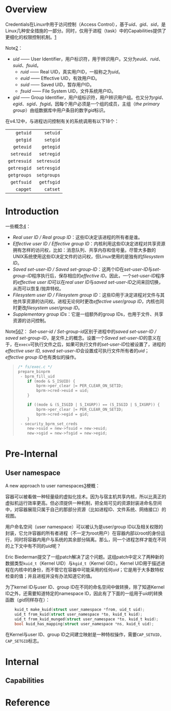 <!-- TITLE: Credentials -->
<!-- SUBTITLE: A quick summary of Credentials -->

# Overview
Credentials在Linux中用于访问控制（Access Control），基于*uid*、*gid*、*sid*，是Linux几种安全措施的一部分。同时，仅用于进程（task）中的Capabilities提供了更细化的权限控制机制。[1][1]

Note[2][2]：
* *uid* —— User Identifier，用户标识符，用于辨识用户。又分为*euid*、*ruid*、*suid*、*fsuid*。
  	- *ruid* —— Real UID，真实用户ID，一般称之为*uid*。
  	- *euid* —— Effective UID，有效用户ID。
  	-  *suid* —— Saved UID，暂存用户ID。
  	-  *fsuid* —— File System UID，文件系统用户ID。
* *gid* —— Group Identifier，用户组标识符，用户辨识用户组。也又分为*rgid*、*egid*、*sgid*、*fsgid*。因每个用户必须是一个组的成员，主组（*the primary group*）由组数据库中用户条目的数字*gid*标识。

在v4.12中，与进程访问控制有关的系统调用有以下18个：

| | |
| --: | --: |
| `getuid` | `setuid` | 
| `getgid` | `setgid` |
| `geteuid` |`getegid` |
| `setreuid` | `setregid` |
| `getresuid` | `setresuid` | 
| `getresgid` | `setresgid` |
| `getgroups` | `setgroups` |
| `getfsuid` | `getfsgid` | 
| `capget` | `catset` |
# Introduction
一些概念[4][4]：
- *Real user ID / Real group ID*：这些ID决定该进程的所有者是谁。
- *Effective user ID / Effective group ID*：内核利用这些ID决定进程对共享资源拥有怎样的访问权，比如：消息队列、共享内存和信号量。尽管大多数的UNIX系统使用这些ID决定文件的访问权，但Linux使用的是独有的*filesystem ID*。
- *Saved set-user-ID / Saved set-group-ID*：这两个ID在*set-user-ID*与*set-group-ID*程序执行后，保存相应的*effective ID*。因此，一个*set-user-ID*程序的*effective user ID*可以在*real user ID*与*saved set-user-ID*之间来回切换，从而可以恢复/抛弃特权。
- *Filesystem user ID / Filesystem group ID*：这些ID用于决定进程对文件与其他共享资源的访问权。进程无论何时更改*effective user/group ID*，内核也同时更改*filesystem user/group ID*。
-  *Supplementary group IDs*：它是一组额外的group IDs，也用于文件、共享资源的访问控制。

Note[5][5][6][6][7][7]：
*Set-user-id / Set-group-id*区别于进程中的*saved set-user-ID / saved set-group-ID*，是文件上的概念。设置一个*Saved set-user-ID*的意义在于，在`execv`可执行文件之后，如果可执行文件的*set-user-ID*位被设置了，进程的*effective user ID, saved set-user-ID*会设置成可执行文件所有者的*uid*；*effective group ID*也有类似的操作。
> ```c
> /* fs/exec.c */
> prepare_binprm
>  - bprm_fill_uid
>     if (mode & S_ISUID) {
>         bprm->per_clear |= PER_CLEAR_ON_SETID;
>         bprm->cred->euid = uid;
>     }
> 
>     if ((mode & (S_ISGID | S_IXGRP)) == (S_ISGID | S_IXGRP)) {
>         bprm->per_clear |= PER_CLEAR_ON_SETID;
>         bprm->cred->egid = gid;
>     }
>  - security_bprm_set_creds
>     new->suid = new->fsuid = new->euid;
>     new->sgid = new->fsgid = new->egid;
> ```
# Pre-Internal
## User namespace
A new approach to user namespaces[3][3]梗概：

容器可以被看做一种轻量级的虚拟化技术。因为与宿主机共享内核，所以比真正的虚拟机运行效率更高。但必须提供一种机制，把全局可见的资源封装进命名空间中，对容器展现只属于自己的那部分资源（比如进程ID、文件系统、网络接口）的视图。

用户命名空间（user namespace）可以被认为是user/group ID以及相关权限的封装，它允许容器的所有者进程（不一定为root用户）在容器内部以root的身份运行，同时将容器内用户与系统的其余部分隔离。那么，同一个进程怎样才能在不同的上下文中有不同的*uid*呢？

Eric Biederman提交了一组patch解决了这个问题。这组patch中定义了两种新的数据类型`kuid_t`（Kernel UID）与`kgid_t`（Kernel GID）。Kernel UID用于描述进程在内核中的身份，而不管它在容器中可能采用的任何*uid*；它是用于大多数特权检查的值；并且进程并没有办法知道它的值。

为了kernel ID与user ID、group ID在不同的命名空间中做转换，除了知道Kernel ID之外，还需要知道特定的namespace ID，因此有了下面的一组用于*uid*的转换函数（*gid*同样存在）：

```c
    kuid_t make_kuid(struct user_namespace *from, uid_t uid);
    uid_t from_kuid(struct user_namespace *to, kuid_t kuid);
    uid_t from_kuid_munged(struct user_namespace *to, kuid_t kuid);
    bool kuid_has_mapping(struct user_namespace *ns, kuid_t uid);
```

在Kernel与user ID、group ID之间建立映射是一种特权操作，需要`CAP_SETUID, CAP_SETGID`标志。
# Internal
## Capabilities


# Reference
[1]: https://www.kernel.org/doc/html/v4.17/security/credentials.html#task-credentials "Credentials in Linux#task-credentials"
[2]: https://zh.wikipedia.org/wiki/%E7%94%A8%E6%88%B7ID "用户ID"
[3]: https://lwn.net/Articles/491310/ "A new approach to user namespaces"
[4]: http://man7.org/linux/man-pages/man7/credentials.7.html "Linux Programmer's Manual: credentials - process identifiers"
[5]: https://lengzzz.com/note/archive-20140117 "setuid和seteuid"
[6]: https://kenlosolid.blogspot.com/2010/11/set-user-id-suid-set-group-id-sgid.html "set-user-id (suid), set-group-id (sgid), saved-suid 筆記"
[7]: https://blog.csdn.net/fmeng23/article/details/23115989 "深刻理解——real user id, effective user id, saved user id in Linux"

